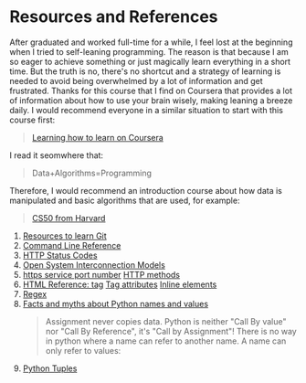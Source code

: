 # Resources and References

After graduated and worked full-time for a while, I feel lost at the beginning when I tried to self-leaning programming. The reason is that because I am so eager to achieve something or just magically learn everything in a short time. But the truth is no, there's no shortcut and a strategy of learning is needed to avoid being overwhelmed by a lot of information and get frustrated. Thanks for this course that I find on Coursera that provides a lot of information about how to use your brain wisely, making leaning a breeze daily.
I would recommend everyone in a similar situation to start with this course first:
>[Learning how to learn on Coursera](https://www.coursera.org/learn/learning-how-to-learn/home/welcome)

I read it seomwhere that:
> Data+Algorithms=Programming

Therefore, I would recommend an introduction course about how data is manipulated and basic algorithms that are used, for example:
>[CS50 from Harvard](https://cs50.harvard.edu/x/2020/)

1. [Resources to learn Git](https://try.github.io)
2. [Command Line Reference](https://ss64.com)
3. [HTTP Status Codes](https://httpstatuses.com)
4. [Open System Interconnection Models](https://osi-model.com)   
5. [https service port number](https://www.iana.org/assignments/service-names-port-numbers/service-names-port-numbers.xhtml?search=&page=1)
   [HTTP methods](https://developer.mozilla.org/en-US/docs/Web/HTTP/Methods)
6. [HTML Reference: tag](https://www.w3schools.com/tags/)
   [Tag attributes](https://www.w3schools.com/tags/ref_attributes.asp)
   [Inline elements](https://developer.mozilla.org/en-US/docs/Web/HTML/Inline_elements#Elements)   
7. [Regex](https://regex101.com)   
8. [Facts and myths about Python names and values](https://www.youtube.com/watch?v=_AEJHKGk9ns)
    >Assignment never copies data.
    Python is neither "Call By value" nor "Call By Reference", it's "Call by Assignment"!
    There is no way in python where a name can refer to another name. A name can only refer to values:   
9. [Python Tuples](https://jtauber.com/blog/2006/04/15/python_tuples_are_not_just_constant_lists/)
